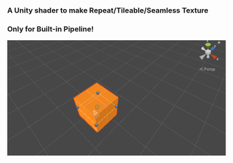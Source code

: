 ### A Unity shader to make Repeat/Tileable/Seamless Texture

### Only for Built-in Pipeline!

![Preview](https://github.com/StinkySteak/unity-repeat-shader/blob/docs/Docs/repeat-texture-shader.gif)
